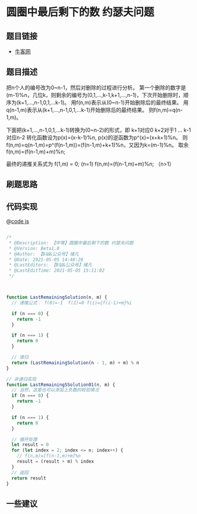 
# 圆圈中最后剩下的数 约瑟夫问题

## 题目链接

- [牛客网]()

## 题目描述

把n个人的编号改为0~n-1，然后对删除的过程进行分析。
第一个删除的数字是(m-1)%n，几位k，则剩余的编号为(0,1,...,k-1,k+1,...,n-1)，下次开始删除时，顺序为(k+1,...,n-1,0,1,...k-1)。
用f(n,m)表示从(0~n-1)开始删除后的最终结果。
用q(n-1,m)表示从(k+1,...,n-1,0,1,...k-1)开始删除后的最终结果。
则f(n,m)=q(n-1,m)。

下面把(k+1,...,n-1,0,1,...k-1)转换为(0~n-2)的形式，即
k+1对应0
k+2对于1
...
k-1对应n-2
转化函数设为p(x)=(x-k-1)%n, p(x)的逆函数为p^(x)=(x+k+1)%n。
则f(n,m)=q(n-1,m)=p^(f(n-1,m))=(f(n-1,m)+k+1)%n，又因为k=(m-1)%n。
取余
f(n,m)=(f(n-1,m)+m)%n;

最终的递推关系式为
f(1,m) = 0;                        (n=1)
f(n,m)=(f(n-1,m)+m)%n; （n>1）

## 刷题思路

## 代码实现

@[code js](@code/algorithm/sword-point/数学/lastRemaining.js)

```js

/*
 * @Description: 【中等】圆圈中最后剩下的数 约瑟夫问题
 * @Version: Beta1.0
 * @Author: 【B站&公众号】储凡
 * @Date: 2021-05-05 14:48:28
 * @LastEditors: 【B站&公众号】储凡
 * @LastEditTime: 2021-05-05 15:11:02
 */



function LastRemainingSolution(n, m) {
  // 递推公式： f(0)=-1  f(1)=0 f(i)={f(i-1)+m}%i

  if (n === 0) {
    return -1
  }

  if (n === 1) {
    return 0
  }

  // 递归
  return (LastRemainingSolution(n - 1, m) + m) % n
}

// 非递归实现
function LastRemainingSSolution01(n, m) {
  // 当然，这里也可以添加上负数的校验情况
  if (n === 0) {
    return -1
  }

  if (n === 1) {
    return 0
  }

  // 循环处理
  let result = 0
  for (let index = 2; index <= n; index++) {
    // f(n,m)=[f(n-1,m)+m]%n
    result = (result + m) % index
  }
  // 返回
  return result
}

```

## 一些建议
